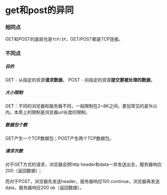 # get和post的异同
### 相同点

GET和POST的底层也是`TCP/IP`，GET/POST都是TCP连接。

### 不同点

##### 目的

GET - 从指定的资源**请求数据**。
POST - 向指定的资源**提交要被处理的数据**。

##### 大小限制

GET：不同的浏览器和服务器不同，一般限制在2~8K之间，更加常见的是1k以内。本质上的限制是浏览器url长度的限制。

##### 数据包个数

GET产生一个TCP数据包；POST产生两个TCP数据包。

##### 请求次数

对于GET方式的请求，浏览器会把http header和data一并发送出去，服务器响应200（返回数据）；

而对于POST，浏览器先发送header，服务器响应100 continue，浏览器再发送data，服务器响应200 ok（返回数据）。

